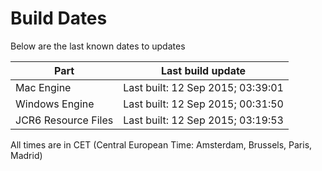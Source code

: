 # Build Dates

Below are the last known dates to updates

Part | Last build update
-----|-----
Mac Engine | Last built: 12 Sep 2015; 03:39:01
Windows Engine | Last built: 12 Sep 2015; 00:31:50
JCR6 Resource Files | Last built: 12 Sep 2015; 03:19:53
All times are in CET (Central European Time: Amsterdam, Brussels, Paris, Madrid)



